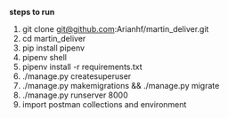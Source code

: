 **steps to run**
1. git clone git@github.com:Arianhf/martin_deliver.git
2. cd martin_deliver
3. pip install pipenv
4. pipenv shell 
5. pipenv install -r requirements.txt
6. ./manage.py createsuperuser
7. ./manage.py makemigrations && ./manage.py migrate
8. ./manage.py runserver 8000
9. import postman collections and environment
